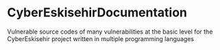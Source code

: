 # CyberEskisehirDocumentation
Vulnerable source codes of many vulnerabilities at the basic level for the CyberEskisehir project written in multiple programming languages
